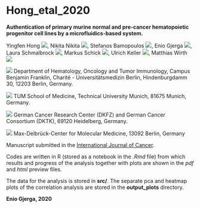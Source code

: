 # Hong_etal_2020

**Authentication of primary murine normal and pre-cancer hematopoietic progenitor cell lines by a 
microfluidics-based system.** 

Yingfen Hong <img src="https://latex.codecogs.com/svg.latex?\Large&space;^{1,2}"/>, Nikita Nikita <img src="https://latex.codecogs.com/svg.latex?\Large&space;^{1,2}"/>, Stefanos Bamopoulos <img src="https://latex.codecogs.com/svg.latex?\Large&space;^{1}"/>, Enio Gjerga <img src="https://latex.codecogs.com/svg.latex?\Large&space;^{1}"/>, Laura Schmalbrock <img src="https://latex.codecogs.com/svg.latex?\Large&space;^{1}"/>, Markus Schick <img src="https://latex.codecogs.com/svg.latex?\Large&space;^{1}"/>, Ulrich Keller <img src="https://latex.codecogs.com/svg.latex?\Large&space;^{1,3,4}"/>, Matthias Wirth <img src="https://latex.codecogs.com/svg.latex?\Large&space;^{1}"/>

<img src="https://latex.codecogs.com/svg.latex?\Large&space;^1"/> Department of Hematology, Oncology and Tumor Immunology, Campus Benjamin Franklin, Charité - Universitätsmedizin Berlin, Hindenburgdamm 30, 12203 Berlin, Germany.

<img src="https://latex.codecogs.com/svg.latex?\Large&space;^2"/> TUM School of Medicine, Technical University Munich, 81675 Munich, Germany.

<img src="https://latex.codecogs.com/svg.latex?\Large&space;^3"/> German Cancer Research Center (DKFZ) and German Cancer Consortium (DKTK), 69120 Heidelberg, Germany.

<img src="https://latex.codecogs.com/svg.latex?\Large&space;^4"/> Max-Delbrück-Center for Molecular Medicine, 13092 Berlin, Germany

Manuscript submitted in the [International Journal of Cancer](https://onlinelibrary.wiley.com/journal/10970215).

Codes are written in R (stored as a notebook in the *.Rmd* file) from which results and progress of the analysis together with plots are
shown in the *pdf* and *html* preview files. 

The data for the analysis is stored in **src/**.
The separate pca and heatmap plots of the correlation analysis are stored in the **output_plots** directory.

**Enio Gjerga, 2020**
